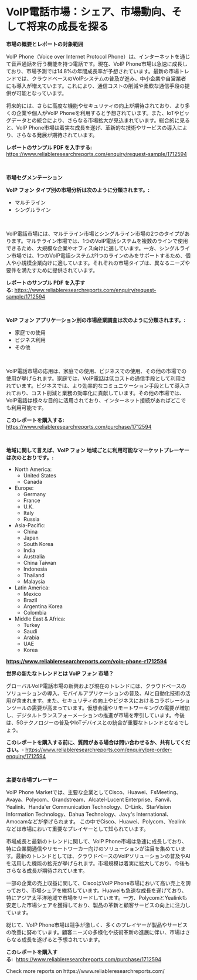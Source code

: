 <p><h1>VoIP電話市場：シェア、市場動向、そして将来の成長を探る</h1></p><p><strong>市場の概要とレポートの対象範囲</strong></p>
<p><p>VoIP Phone（Voice over Internet Protocol Phone）は、インターネットを通じて音声通話を行う機能を持つ電話です。現在、VoIP Phone市場は急速に成長しており、市場予測では14.8%の年間成長率が予想されています。最新の市場トレンドでは、クラウドベースのVoIPシステムの普及が進み、中小企業や自営業者にも導入が増えています。これにより、通信コストの削減や柔軟な通信手段の提供が可能となっています。</p><p>将来的には、さらに高度な機能やセキュリティの向上が期待されており、より多くの企業や個人がVoIP Phoneを利用すると予想されています。また、IoTやビッグデータとの統合により、さらなる市場拡大が見込まれています。総合的に見ると、VoIP Phone市場は着実な成長を遂げ、革新的な技術やサービスの導入により、さらなる発展が期待されています。</p></p>
<p><strong>レポートのサンプル PDF を入手する:</strong> <a href="https://www.reliableresearchreports.com/enquiry/request-sample/1712594">https://www.reliableresearchreports.com/enquiry/request-sample/1712594</a></p>
<p>&nbsp;</p>
<p><strong>市場セグメンテーション</strong></p>
<p><strong>VoIP フォン タイプ別の市場分析は次のように分類されます。:</strong></p>
<p><ul><li>マルチライン</li><li>シングルライン</li></ul></p>
<p>&nbsp;</p>
<p><p>VoIP電話市場には、マルチライン市場とシングルライン市場の2つのタイプがあります。マルチライン市場では、1つのVoIP電話システムを複数のラインで使用できるため、大規模な企業やオフィス向けに適しています。一方、シングルライン市場では、1つのVoIP電話システムが1つのラインのみをサポートするため、個人や小規模企業向けに適しています。それぞれの市場タイプは、異なるニーズや要件を満たすために提供されています。</p></p>
<p><strong>レポートのサンプル PDF を入手する:</strong>&nbsp;<a href="https://www.reliableresearchreports.com/enquiry/request-sample/1712594">https://www.reliableresearchreports.com/enquiry/request-sample/1712594</a></p>
<p>&nbsp;</p>
<p><strong> VoIP フォン アプリケーション別の市場産業調査は次のように分類されます。:</strong></p>
<p><ul><li>家庭での使用</li><li>ビジネス利用</li><li>その他</li></ul></p>
<p>&nbsp;</p>
<p><p>VoIP電話市場の応用は、家庭での使用、ビジネスでの使用、その他の市場での使用が挙げられます。家庭では、VoIP電話は低コストの通信手段として利用されています。ビジネスでは、より効率的なコミュニケーション手段として導入されており、コスト削減と業務の効率化に貢献しています。その他の市場では、VoIP電話は様々な目的に活用されており、インターネット接続があればどこでも利用可能です。</p></p>
<p><strong>このレポートを購入する:</strong>&nbsp; <a href="https://www.reliableresearchreports.com/purchase/1712594">https://www.reliableresearchreports.com/purchase/1712594</a></p>
<p>&nbsp;</p>
<p><strong>地域に関して言えば、VoIP フォン 地域ごとに利用可能なマーケットプレーヤーは次のとおりです。:</strong></p>
<p><ul>
    <li>
        North America:
        <ul>
            <li>United States</li>
            <li>Canada</li>
        </ul>
    </li>
    <li>
        Europe:
        <ul>
            <li>Germany</li>
            <li>France</li>
            <li>U.K.</li>
            <li>Italy</li>
            <li>Russia</li>
        </ul>
    </li>
    <li>
        Asia-Pacific:
        <ul>
            <li>China</li>
            <li>Japan</li>
            <li>South Korea</li>
            <li>India</li>
            <li>Australia</li>
            <li>China Taiwan</li>
            <li>Indonesia</li>
            <li>Thailand</li>
            <li>Malaysia</li>
        </ul>
    </li>
    <li>
        Latin America:
        <ul>
            <li>Mexico</li>
            <li>Brazil</li>
            <li>Argentina Korea</li>
            <li>Colombia</li>
        </ul>
    </li>
    <li>
        Middle East & Africa:
        <ul>
            <li>Turkey</li>
            <li>Saudi</li>
            <li>Arabia</li>
            <li>UAE</li>
            <li>Korea</li>
        </ul>
    </li>
    </ul></p>
<p><strong><a href="https://www.reliableresearchreports.com/voip-phone-r1712594">https://www.reliableresearchreports.com/voip-phone-r1712594</a></strong>&nbsp;</p>
<p><strong>世界の新たなトレンドとは VoIP フォン 市場？</strong></p>
<p><p>グローバルVoIP電話市場の新興および現在のトレンドには、クラウドベースのソリューションの導入、モバイルアプリケーションの普及、AIと自動化技術の活用が含まれます。また、セキュリティの向上やビジネスにおけるコラボレーションツールの需要が高まっています。仮想会議やリモートワーキングの需要が増加し、デジタルトランスフォーメーションの推進が市場を牽引しています。今後は、5Gテクノロジーの普及やIoTデバイスとの統合が重要なトレンドとなるでしょう。</p></p>
<p><strong>このレポートを購入する前に、質問がある場合は問い合わせるか、共有してください。</strong>- <a href="https://www.reliableresearchreports.com/enquiry/pre-order-enquiry/1712594">https://www.reliableresearchreports.com/enquiry/pre-order-enquiry/1712594</a></p>
<p>&nbsp;</p>
<p><strong>主要な市場プレーヤー</strong></p>
<p><p>VoIP Phone Marketでは、主要な企業としてCisco、Huawei、FsMeeting、Avaya、Polycom、Grandstream、Alcatel-Lucent Enterprise、Fanvil、Yealink、Handa'er Communication Technology、D-Link、StarVision Information Technology、Dahua Technology、Javy's International、Amocamなどが挙げられます。 この中でCisco、Huawei、Polycom、Yealinkなどは市場において重要なプレイヤーとして知られています。</p><p>市場成長と最新のトレンドに関して、VoIP Phone市場は急速に成長しており、特に企業間通信やリモートワーカー向けのソリューションが注目を集めています。最新のトレンドとしては、クラウドベースのVoIPソリューションの普及やAIを活用した機能の拡充が挙げられます。市場規模は着実に拡大しており、今後もさらなる成長が期待されています。</p><p>一部の企業の売上収益に関して、CiscoはVoIP Phone市場において高い売上を誇っており、市場シェアを維持しています。Huaweiも急速な成長を遂げており、特にアジア太平洋地域で市場をリードしています。一方、PolycomとYealinkも安定した市場シェアを獲得しており、製品の革新と顧客サービスの向上に注力しています。</p><p>総じて、VoIP Phone市場は競争が激しく、多くのプレイヤーが製品やサービスの改善に努めています。顧客ニーズの多様化や技術革新の進展に伴い、市場はさらなる成長を遂げると予想されています。</p></p>
<p><strong>このレポートを購入する:</strong>&nbsp;&nbsp;<a href="https://www.reliableresearchreports.com/purchase/1712594">https://www.reliableresearchreports.com/purchase/1712594</a></p>
<p>Check more reports on https://www.reliableresearchreports.com/</p>